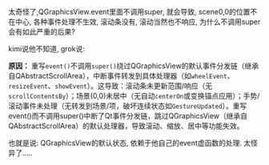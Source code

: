 太奇怪了,QGraphicsView.event里面不调用super, 就会导致, scene0,0的位置不在中心, 各种事件处理不生效, 滚动条没有, 滚动当然也不响应, 为什么不调用super会有如此严重的后果?

kimi说他不知道, grok说: 

**原因：** 重写`event()`不调用`super()`绕过QGraphicsView的默认事件分发链（继承自QAbstractScrollArea），中断事件转发到具体处理器（如`wheelEvent`、`resizeEvent`、`showEvent`）。这导致：滚动条未更新范围/响应（无`scrollContentsBy`）；场景(0,0)未居中（无自动`centerOn`或变换锚点应用）；手势/滚动事件未处理（无转发到场景/项，破坏连续状态如`GestureUpdated`）。重写event()而不调用super()中断了Qt事件分发链，跳过QGraphicsView（继承自QAbstractScrollArea）的默认处理器，导致滚动、缩放、居中等功能失效。

也就是说: QGraphicsView的默认状态, 依赖于他自己的event虚函数的处理. 太怪异了.....